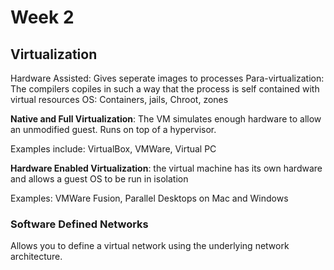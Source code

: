 # Week 2

## Virtualization

Hardware Assisted: Gives seperate images to processes
Para-virtualization: The compilers copiles in such a way that the process is self contained with virtual resources
OS: Containers, jails, Chroot, zones

**Native and Full Virtualization**: The VM simulates enough hardware to allow an unmodified guest. Runs on top of a hypervisor.

Examples include: VirtualBox, VMWare, Virtual PC

**Hardware Enabled Virtualization**: the virtual machine has its own hardware and allows a guest OS to be run in isolation

Examples: VMWare Fusion, Parallel Desktops on Mac and Windows

### Software Defined Networks

Allows you to define a virtual network using the underlying network architecture.
